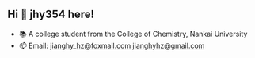 ## Hi 👋 jhy354 here!
* 📚 A college student from the College of Chemistry, Nankai University 
* 📫 Email: jianghy_hz@foxmail.com  jianghyhz@gmail.com
